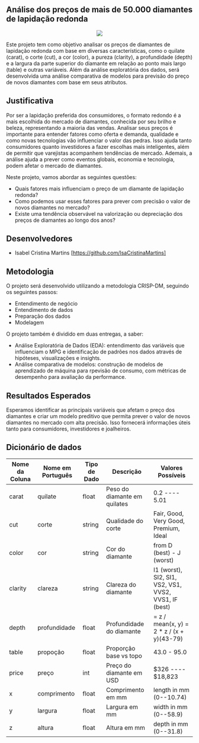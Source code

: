 ## Análise dos preços de mais de 50.000 diamantes de lapidação redonda

<p align="center">
  <img src="https://usagif.com/wp-content/uploads/snow-white-56.gif" alt=" " />
</p>

Este projeto tem como objetivo analisar os preços de diamantes de lapidação redonda com base em diversas características, como o quilate (carat), o corte (cut), a cor (color), a pureza (clarity), a profundidade (depth) e a largura da parte superior do diamante em relação ao ponto mais largo (table) e outras variáveis. Além da análise exploratória dos dados, será desenvolvida uma análise comparativa de modelos para previsão do preço de novos diamantes com base em seus atributos.

## Justificativa

Por ser a lapidação preferida dos consumidores, o formato redondo é a mais escolhida do mercado de diamantes, conhecida por seu brilho e beleza, representando a maioria das vendas. Analisar seus preços é importante para entender fatores como oferta e demanda, qualidade e como novas tecnologias vão influenciar o valor das pedras. Isso ajuda tanto consumidores quanto investidores a fazer escolhas mais inteligentes, além de permitir que varejistas acompanhem tendências de mercado. Ademais, a análise ajuda a prever como eventos globais, economia e tecnologia, podem afetar o mercado de diamantes.

Neste projeto, vamos abordar as seguintes questões:

<div align=" ">

- Quais fatores mais influenciam o preço de um diamante de lapidação redonda?
- Como podemos usar esses fatores para prever com precisão o valor de novos diamantes no mercado?
- Existe uma tendência observável na valorização ou depreciação dos preços de diamantes ao longo dos anos?

</div>

## Desenvolvedores

- Isabel Cristina Martins [https://github.com/IsaCristinaMartins]

## Metodologia

O projeto será desenvolvido utilizando a metodologia CRISP-DM, seguindo os seguintes passos:

<div align = " ">

- Entendimento de negócio
- Entendimento de dados
- Preparação dos dados
- Modelagem

</div>

O projeto também é dividido em duas entregas, a saber:

<div align = " ">

- Análise Exploratória de Dados (EDA): entendimento das variáveis que influenciam o MPG e identificação de padrões nos dados através de hipóteses, visualizações e insights.
- Análise comparativa de modelos: construção de modelos de aprendizado de máquina para rpevisão de consumo, com métricas de desempenho para avaliação da performance.

</div>

## Resultados Esperados

Esperamos identificar as principais variáveis que afetam o preço dos diamantes e criar um modelo preditivo que permita prever o valor de novos diamantes no mercado com alta precisão. Isso fornecerá informações úteis tanto para consumidores, investidores e joalheiros.

## Dicionário de dados

| Nome da Coluna | Nome em Português | Tipo de Dado | Descrição                    | Valores Possíveis                                     |
| -------------- | ----------------- | ------------ | ---------------------------- | ----------------------------------------------------- |
| carat          | quilate           | float        | Peso do diamante em quilates | 0.2 ---- 5.01                                         |
| cut            | corte             | string       | Qualidade do corte           | Fair, Good, Very Good, Premium, Ideal                 |
| color          | cor               | string       | Cor do diamante              | from D (best) - J (worst)                             |
| clarity        | clareza           | string       | Clareza do diamante          | I1 (worst), SI2, SI1, VS2, VS1, VVS2, VVS1, IF (best) |
| depth          | profundidade      | float        | Profundidade do diamante     | = z / mean(x, y) = 2 \* z / (x + y)(43-79)            |
| table          | propoção          | float        | Proporção base vs topo       | 43.0 - 95.0                                           |
| price          | preço             | int          | Preço do diamante em USD     | $326 ---- $18,823                                     |
| x              | comprimento       | float        | Comprimento em mm            | length in mm (0--10.74)                               |
| y              | largura           | float        | Largura em mm                | width in mm (0--58.9)                                 |
| z              | altura            | float        | Altura em mm                 | depth in mm (0--31.8)                                 |
